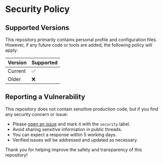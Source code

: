 # Security Policy

## Supported Versions

This repository primarily contains personal profile and configuration files. However, if any future code or tools are added, the following policy will apply:

| Version | Supported          |
| ------- | ------------------ |
| Current | :white_check_mark: |
| Older   | :x:                |

## Reporting a Vulnerability

This repository does not contain sensitive production code, but if you find any security concern or issue:

- Please [open an issue](https://github.com/Daxxtropezz/daxxtropezz/issues) and mark it with the `security` label.
- Avoid sharing sensitive information in public threads.
- You can expect a response within 5 working days.
- Verified issues will be addressed and updated as necessary.

Thank you for helping improve the safety and transparency of this repository!
